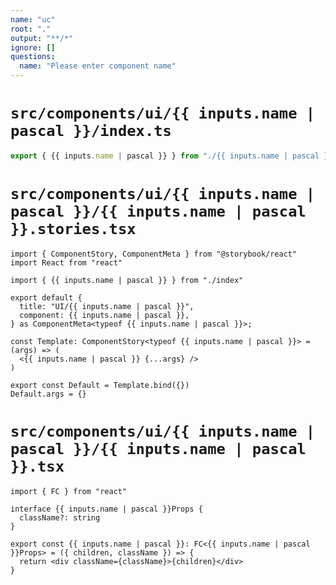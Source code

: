 ```yaml
---
name: "uc"
root: "."
output: "**/*"
ignore: []
questions:
  name: "Please enter component name"
---
```


# `src/components/ui/{{ inputs.name | pascal }}/index.ts`

```ts
export { {{ inputs.name | pascal }} } from "./{{ inputs.name | pascal }}"
```

# `src/components/ui/{{ inputs.name | pascal }}/{{ inputs.name | pascal }}.stories.tsx`

```tsx
import { ComponentStory, ComponentMeta } from "@storybook/react"
import React from "react"

import { {{ inputs.name | pascal }} } from "./index"

export default {
  title: "UI/{{ inputs.name | pascal }}",
  component: {{ inputs.name | pascal }},
} as ComponentMeta<typeof {{ inputs.name | pascal }}>;

const Template: ComponentStory<typeof {{ inputs.name | pascal }}> = (args) => (
  <{{ inputs.name | pascal }} {...args} />
)

export const Default = Template.bind({})
Default.args = {}
```

# `src/components/ui/{{ inputs.name | pascal }}/{{ inputs.name | pascal }}.tsx`

```tsx
import { FC } from "react"

interface {{ inputs.name | pascal }}Props {
  className?: string
}

export const {{ inputs.name | pascal }}: FC<{{ inputs.name | pascal }}Props> = ({ children, className }) => {
  return <div className={className}>{children}</div>
}

```
